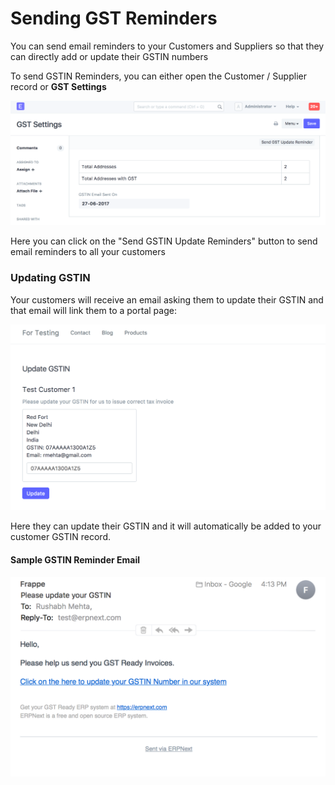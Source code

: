 <!-- add-breadcrumbs -->
# Sending GST Reminders

You can send email reminders to your Customers and Suppliers so that they can directly add or update their GSTIN numbers

To send GSTIN Reminders, you can either open the Customer / Supplier record or **GST Settings**

<img class="screenshot" alt="GST Settings" src="../assets/india/gst-settings.png">

Here you can click on the "Send GSTIN Update Reminders" button to send email reminders to all your customers

### Updating GSTIN

Your customers will receive an email asking them to update their GSTIN and that email will link them to a portal page:

<img class="screenshot" alt="GST Portal Page" src="../assets/india/gstin-portal-update.png">

Here they can update their GSTIN and it will automatically be added to your customer GSTIN record.

#### Sample GSTIN Reminder Email

<img class="screenshot" alt="GST Reminder Email" src="../assets/india/gstin-reminder-email.png">
